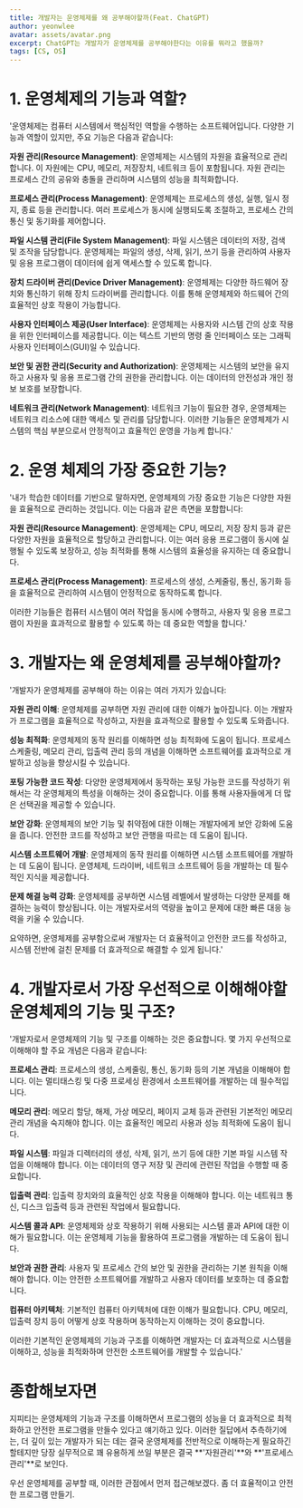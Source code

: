 ```yaml
---
title: 개발자는 운영체제를 왜 공부해야할까(Feat. ChatGPT)
author: yeonwlee
avatar: assets/avatar.png
excerpt: ChatGPT는 개발자가 운영체제를 공부해야한다는 이유를 뭐라고 했을까?
tags: [CS, OS]
---
```


# 1. 운영체제의 기능과 역할?

'운영체제는 컴퓨터 시스템에서 핵심적인 역할을 수행하는 소프트웨어입니다. 다양한 기능과 역할이 있지만, 주요 기능은 다음과 같습니다:

**자원 관리(Resource Management)**: 운영체제는 시스템의 자원을 효율적으로 관리합니다. 이 자원에는 CPU, 메모리, 저장장치, 네트워크 등이 포함됩니다. 
자원 관리는 프로세스 간의 공유와 충돌을 관리하며 시스템의 성능을 최적화합니다.

**프로세스 관리(Process Management)**: 운영체제는 프로세스의 생성, 실행, 일시 정지, 종료 등을 관리합니다. 
여러 프로세스가 동시에 실행되도록 조절하고, 프로세스 간의 통신 및 동기화를 제어합니다.

**파일 시스템 관리(File System Management)**: 파일 시스템은 데이터의 저장, 검색 및 조작을 담당합니다. 
운영체제는 파일의 생성, 삭제, 읽기, 쓰기 등을 관리하여 사용자 및 응용 프로그램이 데이터에 쉽게 액세스할 수 있도록 합니다.

**장치 드라이버 관리(Device Driver Management)**: 운영체제는 다양한 하드웨어 장치와 통신하기 위해 장치 드라이버를 관리합니다. 
이를 통해 운영체제와 하드웨어 간의 효율적인 상호 작용이 가능합니다.

**사용자 인터페이스 제공(User Interface)**: 운영체제는 사용자와 시스템 간의 상호 작용을 위한 인터페이스를 제공합니다. 
이는 텍스트 기반의 명령 줄 인터페이스 또는 그래픽 사용자 인터페이스(GUI)일 수 있습니다.

**보안 및 권한 관리(Security and Authorization)**: 운영체제는 시스템의 보안을 유지하고 사용자 및 응용 프로그램 간의 권한을 관리합니다. 
이는 데이터의 안전성과 개인 정보 보호를 보장합니다.

**네트워크 관리(Network Management)**: 네트워크 기능이 필요한 경우, 운영체제는 네트워크 리소스에 대한 액세스 및 관리를 담당합니다.
이러한 기능들은 운영체제가 시스템의 핵심 부분으로서 안정적이고 효율적인 운영을 가능케 합니다.'


# 2. 운영 체제의 가장 중요한 기능?

'내가 학습한 데이터를 기반으로 말하자면, 운영체제의 가장 중요한 기능은 다양한 자원을 효율적으로 관리하는 것입니다. 이는 다음과 같은 측면을 포함합니다:

**자원 관리(Resource Management)**: 운영체제는 CPU, 메모리, 저장 장치 등과 같은 다양한 자원을 효율적으로 할당하고 관리합니다. 이는 여러 응용 프로그램이 동시에 실행될 수 있도록 보장하고, 성능 최적화를 통해 시스템의 효율성을 유지하는 데 중요합니다.

**프로세스 관리(Process Management)**: 프로세스의 생성, 스케줄링, 통신, 동기화 등을 효율적으로 관리하여 시스템이 안정적으로 동작하도록 합니다.

이러한 기능들은 컴퓨터 시스템이 여러 작업을 동시에 수행하고, 사용자 및 응용 프로그램이 자원을 효과적으로 활용할 수 있도록 하는 데 중요한 역할을 합니다.'


# 3. 개발자는 왜 운영체제를 공부해야할까?

'개발자가 운영체제를 공부해야 하는 이유는 여러 가지가 있습니다:

**자원 관리 이해**: 운영체제를 공부하면 자원 관리에 대한 이해가 높아집니다. 이는 개발자가 프로그램을 효율적으로 작성하고, 자원을 효과적으로 활용할 수 있도록 도와줍니다.

**성능 최적화**: 운영체제의 동작 원리를 이해하면 성능 최적화에 도움이 됩니다. 프로세스 스케줄링, 메모리 관리, 입출력 관리 등의 개념을 이해하면 소프트웨어를 효과적으로 개발하고 성능을 향상시킬 수 있습니다.

**포팅 가능한 코드 작성**: 다양한 운영체제에서 동작하는 포팅 가능한 코드를 작성하기 위해서는 각 운영체제의 특성을 이해하는 것이 중요합니다. 이를 통해 사용자들에게 더 많은 선택권을 제공할 수 있습니다.

**보안 강화**: 운영체제의 보안 기능 및 취약점에 대한 이해는 개발자에게 보안 강화에 도움을 줍니다. 안전한 코드를 작성하고 보안 관행을 따르는 데 도움이 됩니다.

**시스템 소프트웨어 개발**: 운영체제의 동작 원리를 이해하면 시스템 소프트웨어를 개발하는 데 도움이 됩니다. 운영체제, 드라이버, 네트워크 소프트웨어 등을 개발하는 데 필수적인 지식을 제공합니다.

**문제 해결 능력 강화**: 운영체제를 공부하면 시스템 레벨에서 발생하는 다양한 문제를 해결하는 능력이 향상됩니다. 이는 개발자로서의 역량을 높이고 문제에 대한 빠른 대응 능력을 키울 수 있습니다.

요약하면, 운영체제를 공부함으로써 개발자는 더 효율적이고 안전한 코드를 작성하고, 시스템 전반에 걸친 문제를 더 효과적으로 해결할 수 있게 됩니다.'


# 4. 개발자로서 가장 우선적으로 이해해야할 운영체제의 기능 및 구조?

'개발자로서 운영체제의 기능 및 구조를 이해하는 것은 중요합니다. 몇 가지 우선적으로 이해해야 할 주요 개념은 다음과 같습니다:

**프로세스 관리**: 프로세스의 생성, 스케줄링, 통신, 동기화 등의 기본 개념을 이해해야 합니다. 이는 멀티태스킹 및 다중 프로세싱 환경에서 소프트웨어를 개발하는 데 필수적입니다.

**메모리 관리**: 메모리 할당, 해제, 가상 메모리, 페이지 교체 등과 관련된 기본적인 메모리 관리 개념을 숙지해야 합니다. 이는 효율적인 메모리 사용과 성능 최적화에 도움이 됩니다.

**파일 시스템**: 파일과 디렉터리의 생성, 삭제, 읽기, 쓰기 등에 대한 기본 파일 시스템 작업을 이해해야 합니다. 이는 데이터의 영구 저장 및 관리에 관련된 작업을 수행할 때 중요합니다.

**입출력 관리**: 입출력 장치와의 효율적인 상호 작용을 이해해야 합니다. 이는 네트워크 통신, 디스크 입출력 등과 관련된 작업에서 필요합니다.

**시스템 콜과 API**: 운영체제와 상호 작용하기 위해 사용되는 시스템 콜과 API에 대한 이해가 필요합니다. 이는 운영체제 기능을 활용하여 프로그램을 개발하는 데 도움이 됩니다.

**보안과 권한 관리**: 사용자 및 프로세스 간의 보안 및 권한을 관리하는 기본 원칙을 이해해야 합니다. 이는 안전한 소프트웨어를 개발하고 사용자 데이터를 보호하는 데 중요합니다.

**컴퓨터 아키텍처**: 기본적인 컴퓨터 아키텍처에 대한 이해가 필요합니다. CPU, 메모리, 입출력 장치 등이 어떻게 상호 작용하며 동작하는지 이해하는 것이 중요합니다.

이러한 기본적인 운영체제의 기능과 구조를 이해하면 개발자는 더 효과적으로 시스템을 이해하고, 성능을 최적화하며 안전한 소프트웨어를 개발할 수 있습니다.'

# 종합해보자면
지피티는 운영체제의 기능과 구조를 이해하면서 프로그램의 성능을 더 효과적으로 최적화하고 안전한 프로그램을 만들수 있다고 얘기하고 있다. 이러한 질답에서 추측하기에는, 더 깊이 있는 개발자가 되는 데는 결국 운영체제를 전반적으로 이해하는게 필요하긴 할테지만 당장 실무적으로 꽤 유용하게 쓰일 부분은 결국 **'자원관리'**와 **'프로세스 관리'**로 보인다.

우선 운영체제를 공부할 때, 이러한 관점에서 먼저 접근해보겠다.
좀 더 효율적이고 안전한 프로그램 만들기.